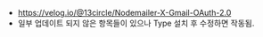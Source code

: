 * https://velog.io/@13circle/Nodemailer-X-Gmail-OAuth-2.0
* 일부 업데이트 되지 않은 항목들이 있으나 Type 설치 후 수정하면 작동됨.

